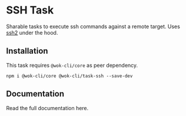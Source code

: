 # SSH Task

Sharable tasks to execute ssh commands against a remote target. Uses [ssh2](https://github.com/mscdex/ssh2) under the hood.

## Installation

This task requires `@wok-cli/core` as peer dependency.

```
npm i @wok-cli/core @wok-cli/task-ssh --save-dev
```

## Documentation

Read the full documentation here.
